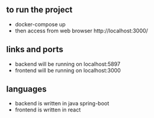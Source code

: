 to run the project
---------------------
* docker-compose up
* then access from web browser http://localhost:3000/


links and ports
---------------------
* backend will be running on localhost:5897
* frontend will be running on localhost:3000

languages
-----------------------
* backend is written in java spring-boot
* frontend is written in react 
